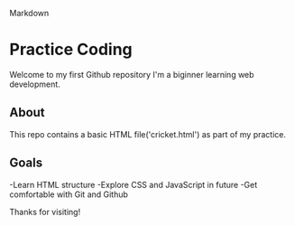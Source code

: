 Markdown 

# Practice Coding

Welcome to my first Github repository I'm a biginner learning web development.

## About 
This repo contains a basic HTML file('cricket.html') as part of my practice.

## Goals
-Learn HTML structure 
-Explore CSS and JavaScript in future
-Get comfortable with Git and Github

Thanks for visiting!
